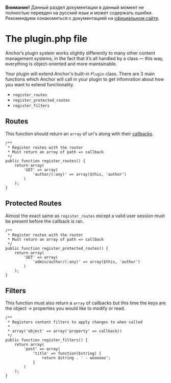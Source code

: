 <p class="note"><b>Внимание!</b> Данный раздел документации в данный момент не полностью перевден на русский язык и может содержать ошибки. Рекомендуем ознакомиться с документацией на <a href="//anchorcms.com/docs/">официальном сайте</a>.</p>

# The plugin.php file

Anchor’s plugin system works slightly differently to many other content
management systems, in the fact that it’s all handled by a class — this
way, everything is object-oriented and more maintainable.

Your plugin will extend Anchor's built-in `Plugin` class. There are 3 main
functions which Anchor will call in your plugin to get infomration about
how you want to extend functionality.

* `register_routes`
* `register_protected_routes`
* `register_filters`

## Routes

This function should return an `array` of uri's along with
their [callbacks](http://php.net/manual/en/language.types.callable.php).

	/**
	 * Register routes with the router
	 * Must return an array of path => callback
	 */
	public function register_routes() {
		return array(
			'GET' => array(
				'author/(:any)' => array($this, 'author')
			)
		);
	}

## Protected Routes

Almost the exact same as `register_routes` except a valid user session must be
present before the callback is ran.

	/**
	 * Register routes with the router
	 * Must return an array of path => callback
	 */
	public function register_protected_routes() {
		return array(
			'GET' => array(
				'admin/author/(:any)' => array($this, 'author')
			)
		);
	}

## Filters

This function must also return a `array` of callbacks but this time the keys are
the object -> properties you would like to modify or read.

	/**
	 * Registers content filters to apply changes to when called
	 *
	 * array('object' => array('property' => callback))
	 */
	public function register_filters() {
		return array(
			'post' => array(
				'title' => function($string) {
					return $string . ' - woooooo';
				}
			)
		);
	}